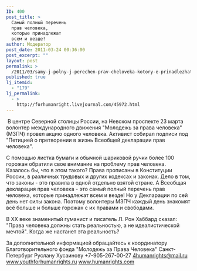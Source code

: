 ```yaml
---
ID: 400
post_title: >
  Самый полный перечень
  прав человека,
  которые принадлежат
  всем и везде!
author: Модератор
post_date: 2011-03-24 00:36:00
post_excerpt: ""
layout: post
permalink: >
  /2011/03/samy-j-polny-j-perechen-prav-cheloveka-kotory-e-prinadlezhat-vsem-i-vezde.html
published: true
lj_itemid:
  - "179"
lj_permalink:
  - >
    http://forhumanright.livejournal.com/45972.html
---
```

&nbsp;В центре Северной столицы России, на Невском проспекте 23 марта волонтер международного движения &quot;Молодежь за права человека&quot; (МЗПЧ) провел акцию одного человека. Активист собирал подписи под &quot;Петицией о претворении в жизнь Всеобщей декларации прав человека&quot;.
 
С помощью листка бумаги и обычной шариковой ручки более 100 горожан обратили свое внимание на проблему прав человека. Казалось бы, что в этом такого? Права прописаны в Конституции России, в различных трудовых и других кодексах и законах. Дело в том, что законы - это правила в одной отдельно взятой стране. А Всеобщая декларация прав человека - это самый полный перечень прав человека, которые принадлежат всем и везде! Но у Декларации по сей день нет силы закона. Поэтому волонтеры МЗПЧ каждый день знакомят всё больше и больше горожан с их правами и свободами.
 
В ХХ веке знаменитый гуманист и писатель Л. Рон Хаббард сказал: &quot;Права человека должны стать реальностью, а не идеалистической мечтой&quot;. Когда же настанет эта реальность?
 
За дополнительной информацией обращайтесь к координатору
Благотворительного фонда &quot;Молодежь за Права Человека&quot; Санкт-Петербург
Руслану Хусаинову
+7-905-267-00-27
4humanrights@mail.ru
www.youthforhumanrights.ru
www.humanrights.com